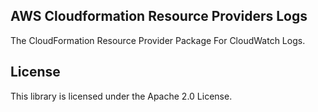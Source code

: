 ## AWS Cloudformation Resource Providers Logs

The CloudFormation Resource Provider Package For CloudWatch Logs.

## License

This library is licensed under the Apache 2.0 License.
